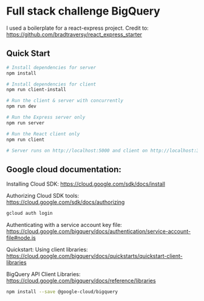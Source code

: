 
# Full stack challenge BigQuery 

I used a boilerplate for a react-express project. 
Credit to: https://github.com/bradtraversy/react_express_starter

## Quick Start

``` bash
# Install dependencies for server
npm install

# Install dependencies for client
npm run client-install

# Run the client & server with concurrently
npm run dev

# Run the Express server only
npm run server

# Run the React client only
npm run client

# Server runs on http://localhost:5000 and client on http://localhost:3000
```

## Google cloud documentation: 

Installing Cloud SDK: https://cloud.google.com/sdk/docs/install

Authorizing Cloud SDK tools: https://cloud.google.com/sdk/docs/authorizing
``` bash
gcloud auth login
```
Authenticating with a service account key file: https://cloud.google.com/bigquery/docs/authentication/service-account-file#node.js

Quickstart: Using client libraries: https://cloud.google.com/bigquery/docs/quickstarts/quickstart-client-libraries

BigQuery API Client Libraries: https://cloud.google.com/bigquery/docs/reference/libraries
``` bash
npm install --save @google-cloud/bigquery
```







